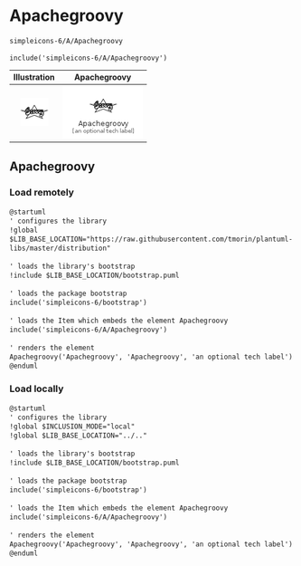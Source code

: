 # Apachegroovy


```text
simpleicons-6/A/Apachegroovy
```

```text
include('simpleicons-6/A/Apachegroovy')
```



| Illustration | Apachegroovy |
| :---: | :---: |
| ![illustration for Illustration](../../simpleicons-6/A/Apachegroovy.png) | ![illustration for Apachegroovy](../../simpleicons-6/A/Apachegroovy.Local.png) |




## Apachegroovy

### Load remotely
```plantuml
@startuml
' configures the library
!global $LIB_BASE_LOCATION="https://raw.githubusercontent.com/tmorin/plantuml-libs/master/distribution"

' loads the library's bootstrap
!include $LIB_BASE_LOCATION/bootstrap.puml

' loads the package bootstrap
include('simpleicons-6/bootstrap')

' loads the Item which embeds the element Apachegroovy
include('simpleicons-6/A/Apachegroovy')

' renders the element
Apachegroovy('Apachegroovy', 'Apachegroovy', 'an optional tech label')
@enduml
```

### Load locally
```plantuml
@startuml
' configures the library
!global $INCLUSION_MODE="local"
!global $LIB_BASE_LOCATION="../.."

' loads the library's bootstrap
!include $LIB_BASE_LOCATION/bootstrap.puml

' loads the package bootstrap
include('simpleicons-6/bootstrap')

' loads the Item which embeds the element Apachegroovy
include('simpleicons-6/A/Apachegroovy')

' renders the element
Apachegroovy('Apachegroovy', 'Apachegroovy', 'an optional tech label')
@enduml
```

